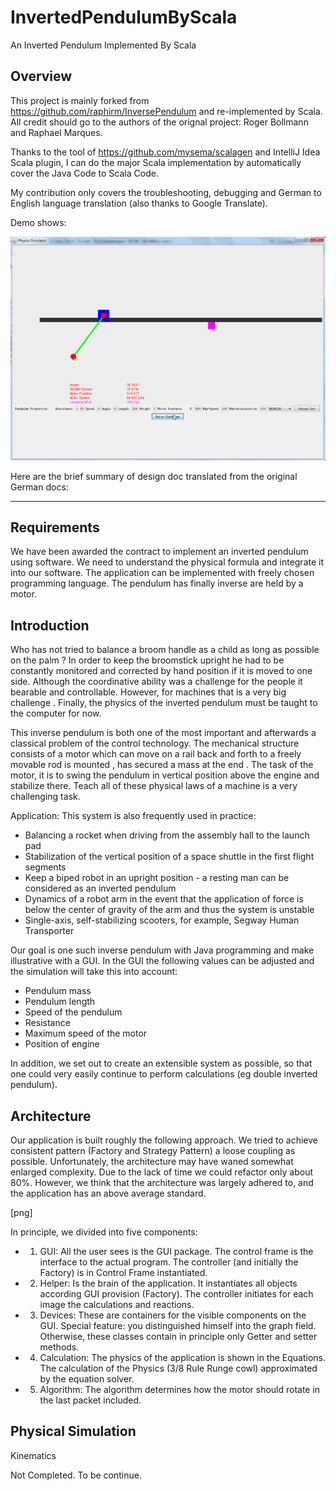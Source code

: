 InvertedPendulumByScala
=======================

An Inverted Pendulum Implemented By Scala

Overview
--

This project is mainly forked from https://github.com/raphirm/InversePendulum and re-implemented by Scala. All credit should go to the authors of the orignal project: Roger Bollmann and Raphael Marques.

Thanks to the tool of https://github.com/mysema/scalagen and IntelliJ Idea Scala plugin, I can do the major Scala implementation by automatically cover the Java Code to Scala Code.

My contribution only covers the troubleshooting, debugging and German to English language translation (also thanks to Google Translate). 

Demo shows:

![Demo](images/demo.gif)  

Here are the brief summary of design doc translated from the original German docs:

------------------------------------------------

Requirements 
--
We have been awarded the contract to implement an inverted pendulum using software. We need to understand the physical formula and integrate it into our software. The application can be implemented with freely chosen programming language. The pendulum has finally inverse are held by a motor.

Introduction
--
Who has not tried to balance a broom handle as a child as long as possible on the palm ? In order to keep the broomstick upright he had to be constantly monitored and corrected by hand position if it is moved to one side. Although the coordinative ability was a challenge for the people it bearable and controllable. However, for machines that is a very big challenge . Finally, the physics of the inverted pendulum must be taught to the computer for now.

This inverse pendulum is both one of the most important and afterwards a classical problem of the control technology. The mechanical structure consists of a motor which can move on a rail back and forth to a freely movable rod is mounted , has secured a mass at the end . The task of the motor, it is to swing the pendulum in vertical position above the engine and stabilize there. Teach all of these physical laws of a machine is a very challenging task.

Application: This system is also frequently used in practice: 
- Balancing a rocket when driving from the assembly hall to the launch pad 
- Stabilization of the vertical position of a space shuttle in the first flight segments 
- Keep a biped robot in an upright position - a resting man can be considered as an inverted pendulum 
- Dynamics of a robot arm in the event that the application of force is below the center of gravity of the arm and thus the system is unstable 
- Single-axis, self-stabilizing scooters, for example, Segway Human Transporter

Our goal is one such inverse pendulum with Java programming and make illustrative with a GUI. In the GUI the following values can be adjusted and the simulation will take this into account: 
- Pendulum mass 
- Pendulum length 
- Speed of the pendulum 
- Resistance 
- Maximum speed of the motor 
- Position of engine

In addition, we set out to create an extensible system as possible, so that one could very easily continue to perform calculations (eg double inverted pendulum).

Architecture
--
Our application is built roughly the following approach. We tried to achieve consistent pattern (Factory and Strategy Pattern) a loose coupling as possible. Unfortunately, the architecture may have waned somewhat enlarged complexity. Due to the lack of time we could refactor only about 80%. However, we think that the architecture was largely adhered to, and the application has an above average standard.

[png]

In principle, we divided into five components: 
* 1.  GUI: All the user sees is the GUI package. The control frame is the interface to the actual program. The controller (and initially the Factory) is in Control Frame instantiated. 
* 2.  Helper: Is the brain of the application. It instantiates all objects according GUI provision (Factory). The controller initiates for each image the calculations and reactions. 
* 3.  Devices: These are containers for the visible components on the GUI. Special feature: you distinguished himself into the graph field. Otherwise, these classes contain in principle only Getter and setter methods. 
* 4.  Calculation: The physics of the application is shown in the Equations. The calculation of the Physics (3/8 Rule Runge cowl) approximated by the equation solver. 
* 5.  Algorithm: The algorithm determines how the motor should rotate in the last packet included.

Physical Simulation
--
Kinematics

Not Completed. To be continue.
